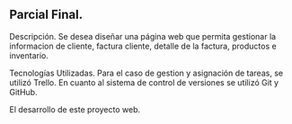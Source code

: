 ## Parcial Final.
Descripción.
Se desea diseñar una página web que permita gestionar la informacion de cliente, factura cliente, detalle de la factura, productos e inventario.

Tecnologías Utilizadas.
Para el caso de gestion y asignación de tareas, se utilizó Trello. En cuanto al sistema de control de versiones se utilizó Git y GitHub.

El desarrollo de este proyecto web.
